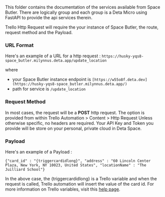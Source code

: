 This folder contains the documentation of the services available from Space Butler. There are logically group and each group is a Deta Micro using FastAPI to provide the api services therein.

Trello Http Request will require the your instance of Space Butler, the route, request method and the Payload.

### URL Format

Here's an example of a URL for a http request :
`https://husky-yqs8-space_butler.milynnus.deta.app/update_location`

where

- your Space Butler instance endpoint is `[https://w55o8f.deta.dev](https://husky-yqs8-space_butler.milynnus.deta.app/)`
- path for service is `/update_location`

### Request Method

In most cases, the request will be a **POST** http request. The option is provided from within Trello Automation > Content > Http Request
Unless otherwise specific, no headers are required. Your API Key and Token you provide will be store on your personal, private cloud in Deta Space.

### Payload

Here's an example of a Payload :

`{"card_id" : "{triggercardidlong}", "address" : "60 Lincoln Center Plaza, New York, NY 10023, United States", "locationName" : "The Juilliard School"}`

In the above case, the {triggercardidlong} is a Trello variable and when the request is called, Trello automation will insert the value of the card id. For more information on Trello variables, visit this [help page](https://help.trello.com/article/1157-variables).
